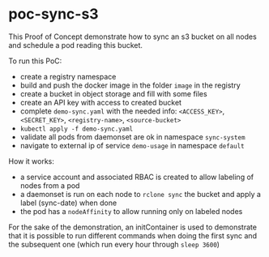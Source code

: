 poc-sync-s3
===========

This Proof of Concept demonstrate how to sync an s3 bucket on all nodes and schedule a pod reading this bucket.

To run this PoC:
- create a registry namespace
- build and push the docker image in the folder `image` in the registry
- create a bucket in object storage and fill with some files
- create an API key with access to created bucket
- complete `demo-sync.yaml` with the needed info: `<ACCESS_KEY>`, `<SECRET_KEY>`, `<registry-name>`, `<source-bucket>`
- `kubectl apply -f demo-sync.yaml`
- validate all pods from daemonset are ok in namespace `sync-system`
- navigate to external ip of service `demo-usage` in namespace `default`

How it works:
- a service account and associated RBAC is created to allow labeling of nodes from a pod
- a daemonset is run on each node to `rclone sync` the bucket and apply a label (sync-date) when done
- the pod has a `nodeAffinity` to allow running only on labeled nodes

For the sake of the demonstration, an initContainer is used to demonstrate that it is possible to run different commands when doing the first sync and the subsequent one (which run every hour through `sleep 3600`)
